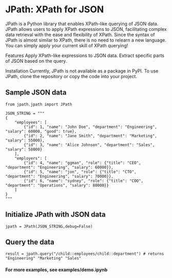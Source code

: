 # JPath: XPath for JSON

JPath is a Python library that enables XPath-like querying of JSON data. JPath allows users to apply XPath expressions to JSON, facilitating complex data retrieval with the ease and flexibility of XPath. Since the syntax of JPath is almost similar to XPath, there is no need to relearn a new language. You can simply apply your current skill of XPath querying!

Features
Apply XPath-like expressions to JSON data.
Extract specific parts of JSON based on the query.

Installation
Currently, JPath is not available as a package in PyPI. To use JPath, clone the repository or copy the code into your project.

## Sample JSON data

```
from jpath.jpath import JPath

JSON_STRING = """
{
	"employees": [
		{"id": 1, "name": "John Doe", "department": "Engineering", "salary": 60000, "good": true},
		{"id": 2, "name": "Jane Smith", "department": "Marketing", "salary": 55000},
		{"id": 3, "name": "Alice Johnson", "department": "Sales", "salary": 58000}
	],
    "employers": [
		{"id": 4, "name": "ggman", "role": {"title": "CEO", "department": "Engineering", "salary": 60000}},
		{"id": 5, "name": "jon", "role": {"title": "CTO", "department": "Engineering", "salary": 70000}},
		{"id": 6, "name": "sydney", "role": {"title": "COO", "department": "Operations", "salary": 80000}}
	]
}
"""
```

## Initialize JPath with JSON data

```
jpath = JPath(JSON_STRING,debug=False)
```

## Query the data

```
result = jpath.query("/child::employees/child::department") # returns "Engineering" "Marketing" "Sales"
```

#### For more examples, see examples/demo.ipynb
